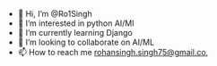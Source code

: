 - 👋 Hi, I’m @Ro1Singh
- 👀 I’m interested in python AI/Ml
- 🌱 I’m currently learning Django 
- 💞️ I’m looking to collaborate on AI/ML
- 📫 How to reach me rohansingh.singh75@gmail.co,

<!---
Ro1Singh/Ro1Singh is a ✨ special ✨ repository because its `README.md` (this file) appears on your GitHub profile.
You can click the Preview link to take a look at your changes.
--->
